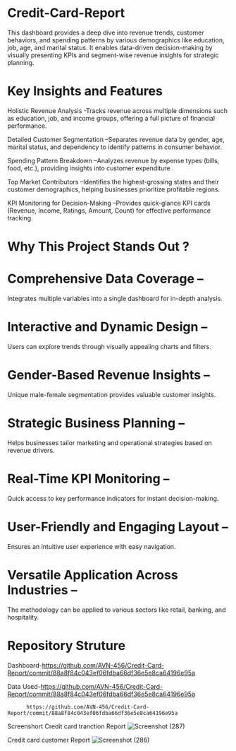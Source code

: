 # Credit-Card-Report
This dashboard provides a deep dive into revenue trends, customer behaviors, and spending patterns by various demographics like education, job, age, and marital status. It enables data-driven decision-making by visually presenting KPIs and segment-wise revenue insights for strategic planning.
# Key Insights and Features 
  Holistic Revenue Analysis -Tracks revenue across multiple dimensions such as education, job, and income groups, offering a full picture of financial performance.
  
  Detailed Customer Segmentation –Separates revenue data by gender, age, marital status, and dependency to identify patterns in consumer behavior.
  
  Spending Pattern Breakdown –Analyzes revenue by expense types (bills, food, etc.), providing insights into customer expenditure .
  
  Top Market Contributors –Identifies the highest-grossing states and their customer demographics, helping businesses prioritize profitable regions.
  
 KPI Monitoring for Decision-Making –Provides quick-glance KPI cards (Revenue, Income, Ratings, Amount, Count) for effective performance tracking.

# Why This Project Stands Out ?
# Comprehensive Data Coverage – 
Integrates multiple variables into a single dashboard for in-depth analysis.

# Interactive and Dynamic Design – 
Users can explore trends through visually appealing charts and filters.

# Gender-Based Revenue Insights – 
Unique male-female segmentation provides valuable customer insights.

# Strategic Business Planning – 
Helps businesses tailor marketing and operational strategies based on revenue drivers.

# Real-Time KPI Monitoring – 
Quick access to key performance indicators for instant decision-making.

# User-Friendly and Engaging Layout – 
Ensures an intuitive user experience with easy navigation.

# Versatile Application Across Industries – 
The methodology can be applied to various sectors like retail, banking, and hospitality.
# Repository Struture 
Dashboard-https://github.com/AVN-456/Credit-Card-Report/commit/88a8f84c043ef06fdba66df36e5e8ca64196e95a

Data Used-https://github.com/AVN-456/Credit-Card-Report/commit/88a8f84c043ef06fdba66df36e5e8ca64196e95a

          https://github.com/AVN-456/Credit-Card-Report/commit/88a8f84c043ef06fdba66df36e5e8ca64196e95a

Screenshort 
Credit card tranction Report
![Screenshot (287)](https://github.com/user-attachments/assets/4bbfb01b-da5d-4abd-b1e1-560666463d75)


Credit card customer Report
![Screenshot (286)](https://github.com/user-attachments/assets/dcaf9c15-9a56-478a-bffe-16eb3d1ccbbd)


